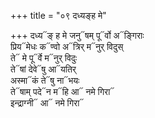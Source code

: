 +++
title = "०९ दध्यङ्ह मे"

+++
दध्य᳓ङ् ह मे जनु᳓षम् पू᳓र्वो अ᳓ङ्गिराः  
प्रिय᳓मेधः क᳓ण्वो अ᳓त्रिर् म᳓नुर् विदुस्  
ते᳓ मे पू᳓र्वे म᳓नुर् विदुः  
ते᳓षां देवे᳓षु आ᳓यतिर्  
अस्मा᳓कं ते᳓षु ना᳓भयः  
ते᳓षाम् पदे᳓न म᳓हि आ᳓ नमे गिरा᳓  
इन्द्राग्नी᳓ आ᳓ नमे गिरा᳓